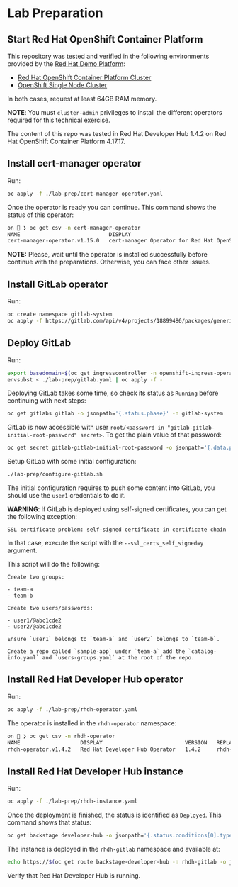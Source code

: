 # Lab Preparation

## Start Red Hat OpenShift Container Platform

This repository was tested and verified in the following environments provided by the [Red Hat Demo Platform](https://demo.redhat.com/):

* [Red Hat OpenShift Container Platform Cluster](https://demo.redhat.com/catalog?item=babylon-catalog-prod/sandboxes-gpte.ocp-wksp.prod)
* [OpenShift Single Node Cluster](https://demo.redhat.com/catalog?item=babylon-catalog-prod%2Fopenshift-cnv.ocpmulti-single-node-cnv.prod)

In both cases, request at least 64GB RAM memory.

**NOTE**: You must `cluster-admin` privileges to install the different operators required for this technical exercise.

The content of this repo was tested in Red Hat Developer Hub 1.4.2 on Red Hat OpenShift Container Platform 4.17.17.

## Install cert-manager operator

Run:

```sh
oc apply -f ./lab-prep/cert-manager-operator.yaml
```

Once the operator is ready you can continue. This command shows the status of this operator:

```sh
on 🎩 ❯ oc get csv -n cert-manager-operator
NAME                            DISPLAY                                       VERSION   REPLACES                        PHASE
cert-manager-operator.v1.15.0   cert-manager Operator for Red Hat OpenShift   1.15.0    cert-manager-operator.v1.14.1   Succeeded
```

**NOTE:** Please, wait until the operator is installed successfully before continue with the preparations. Otherwise, you can face other issues.

## Install GitLab operator

Run:

```sh
oc create namespace gitlab-system
oc apply -f https://gitlab.com/api/v4/projects/18899486/packages/generic/gitlab-operator/1.4.1/gitlab-operator-openshift-1.4.1.yaml
```

## Deploy GitLab

Run:

```sh
export basedomain=$(oc get ingresscontroller -n openshift-ingress-operator default -o jsonpath='{.status.domain}')
envsubst < ./lab-prep/gitlab.yaml | oc apply -f -
```

Deploying GitLab takes some time, so check its status as `Running` before continuing with next steps:

```sh
oc get gitlabs gitlab -o jsonpath='{.status.phase}' -n gitlab-system
```

GitLab is now accessible with user `root/<password in "gitlab-gitlab-initial-root-password" secret>`. To get the plain
value of that password:

```sh
oc get secret gitlab-gitlab-initial-root-password -o jsonpath='{.data.password}' -n gitlab-system | base64 -d
```

Setup GitLab with some initial configuration:

```sh
./lab-prep/configure-gitlab.sh
```

The initial configuration requires to push some content into GitLab, you should use the `user1` credentials to do it.

**WARNING**: If GitLab is deployed using self-signed certificates, you can get the following exception:

`SSL certificate problem: self-signed certificate in certificate chain`

In that case, execute the script with the `--ssl_certs_self_signed=y` argument.

This script will do the following:

```
Create two groups:

- team-a
- team-b

Create two users/passwords:

- user1/@abc1cde2
- user2/@abc1cde2

Ensure `user1` belongs to `team-a` and `user2` belongs to `team-b`.

Create a repo called `sample-app` under `team-a` add the `catalog-info.yaml` and `users-groups.yaml` at the root of the repo.
```

## Install Red Hat Developer Hub operator

Run:

```sh
oc apply -f ./lab-prep/rhdh-operator.yaml
```

The operator is installed in the `rhdh-operator` namespace:

```sh
on 🎩 ❯ oc get csv -n rhdh-operator
NAME                   DISPLAY                          VERSION   REPLACES               PHASE
rhdh-operator.v1.4.2   Red Hat Developer Hub Operator   1.4.2     rhdh-operator.v1.4.0   Succeeded
```

## Install Red Hat Developer Hub instance

Run:

```sh
oc apply -f ./lab-prep/rhdh-instance.yaml
```

Once the deployment is finished, the status is identified as `Deployed`. This command shows that status:

```sh
oc get backstage developer-hub -o jsonpath='{.status.conditions[0].type}' -n rhdh-gitlab
```

The instance is deployed in the `rhdh-gitlab` namespace and available at:

```sh
echo https://$(oc get route backstage-developer-hub -n rhdh-gitlab -o jsonpath='{.spec.host}')
```

Verify that Red Hat Developer Hub is running.
